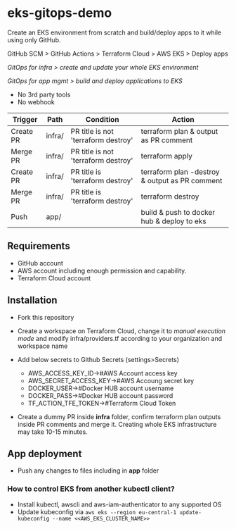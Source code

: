 # eks-gitops-demo

Create an EKS environment from scratch and build/deploy apps to it while using only GitHub.

GitHub SCM > GitHub Actions > Terraform Cloud > AWS EKS > Deploy apps

*GitOps for infra > create and update your whole EKS environment*

*GitOps for app mgmt > build and deploy applications to EKS*

- No 3rd party tools
- No webhook


|**Trigger**|**Path**|**Condition**|**Action**|
|-|-|-|-|
|Create PR|infra/|PR title is not 'terraform destroy'|terraform plan & output as PR comment|
|Merge PR|infra/|PR title is not 'terraform destroy'|terraform apply|
|Create PR|infra/|PR title is 'terraform destroy'|terraform plan -destroy & output as PR comment|
|Merge PR|infra/|PR title is 'terraform destroy'|terraform destroy|
|Push|app/| |build & push to docker hub & deploy to eks|

## Requirements
- GitHub account
- AWS account including enough permission and capability.
- Terraform Cloud account

## Installation

- Fork this repository

- Create a workspace on Terraform Cloud, change it to *manual execution mode* and modify infra/providers.tf according to your organization and workspace name

- Add below secrets to Github Secrets (settings>Secrets)
    - AWS_ACCESS_KEY_ID→#AWS Account access key
    - AWS_SECRET_ACCESS_KEY→#AWS Accoung secret key
    - DOCKER_USER→#Docker HUB account username
    - DOCKER_PASS→#Docker HUB account password
    - TF_ACTION_TFE_TOKEN→#Terraform Cloud Token

- Create a dummy PR inside **infra** folder, confirm terraform plan outputs inside PR comments and merge it. Creating whole EKS infrastructure may take 10-15 minutes.

## App deployment
- Push any changes to files including in **app** folder

### How to control EKS from another kubectl client?
- Install kubectl, awscli and aws-iam-authenticator to any supported OS
- Update kubeconfig via `aws eks --region eu-central-1 update-kubeconfig --name <<AWS_EKS_CLUSTER_NAME>>`
